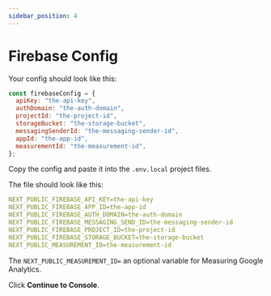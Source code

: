 ```yaml
---
sidebar_position: 4
---
```


# Firebase Config

Your config should look like this:

```js
const firebaseConfig = {
  apiKey: "the-api-key",
  authDomain: "the-auth-domain",
  projectId: "the-project-id",
  storageBucket: "the-storage-bucket",
  messagingSenderId: "the-messaging-sender-id",
  appId: "the-app-id",
  measurementId: "the-measurement-id",
};
```

Copy the config and paste it into the `.env.local` project files. 

The file should look like this:

```YAML
NEXT_PUBLIC_FIREBASE_API_KEY=the-api-key
NEXT_PUBLIC_FIREBASE_APP_ID=the-app-id
NEXT_PUBLIC_FIREBASE_AUTH_DOMAIN=the-auth-domain
NEXT_PUBLIC_FIREBASE_MESSAGING_SEND_ID=the-messaging-sender-id
NEXT_PUBLIC_FIREBASE_PROJECT_ID=the-project-id
NEXT_PUBLIC_FIREBASE_STORAGE_BUCKET=the-storage-bucket
NEXT_PUBLIC_MEASUREMENT_ID=the-measurement-id
```

The `NEXT_PUBLIC_MEASUREMENT_ID=` an optional variable for Measuring Google Analytics.

Click **Continue to Console**.